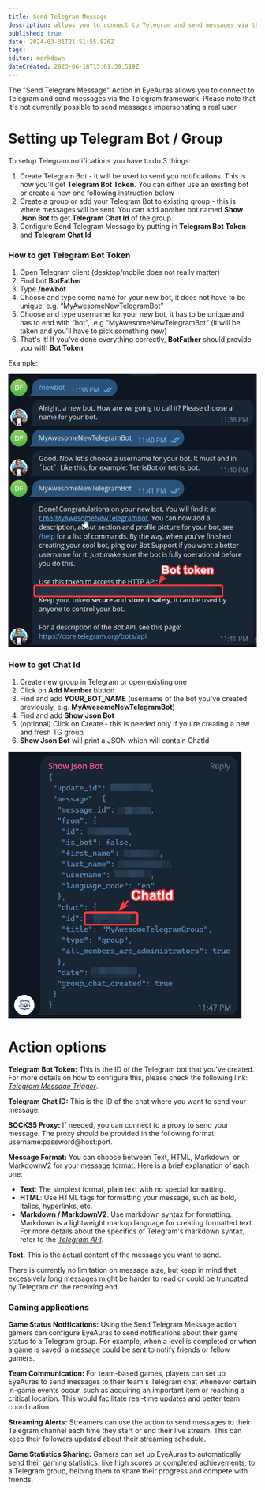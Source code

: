 ```yaml
---
title: Send Telegram Message
description: allows you to connect to Telegram and send messages via the Telegram framework
published: true
date: 2024-03-31T21:51:55.826Z
tags: 
editor: markdown
dateCreated: 2023-06-18T15:01:39.519Z
---
```


The "Send Telegram Message" Action in EyeAuras allows you to connect to Telegram and send messages via the Telegram framework. Please note that it's not currently possible to send messages impersonating a real user.

# Setting up Telegram Bot / Group

To setup Telegram notifications you have to do 3 things:

1.  Create Telegram Bot - it will be used to send you notifications. This is how you'll get **Telegram Bot Token.** You can either use an existing bot or create a new one following instruction below
2.  Create a group or add your Telegram Bot to existing group - this is where messages will be sent. You can add another bot named **Show Json Bot** to get **Telegram Chat Id** of the group.
3.  Configure Send Telegram Message by putting in **Telegram Bot Token** and **Telegram Chat Id**

### How to get Telegram Bot Token

1.  Open Telegram client (desktop/mobile does not really matter)
2.  Find bot **BotFather**
3.  Type **/newbot**
4.  Choose and type some name for your new bot, it does not have to be unique, e.g. “MyAwesomeNewTelegramBot”
5.  Choose and type username for your new bot, it has to be unique and has to end with “bot”, .e.g “MyAwesomeNewTelegramBot” (it will be taken and you'll have to pick something new)
6.  That's it! If you've done everything correctly, **BotFather** should provide you with **Bot Token**

Example:

![](/telegram_3uc3q03fas.png)

### How to get Chat Id

1.  Create new group in Telegram or open existing one
2.  Click on **Add Member** button
3.  Find and add **YOUR\_BOT\_NAME** (username of the bot you've created previously, e.g. **MyAwesomeNewTelegramBot**)
4.  Find and add **Show Json Bot**
5.  (optional) Click on Create - this is needed only if you're creating a new and fresh TG group
6.  **Show Json Bot** will print a JSON which will contain ChatId

![](/telegram_ive2xr6teu.png)

# Action options

**Telegram Bot Token:** This is the ID of the Telegram bot that you've created. For more details on how to configure this, please check the following link: [_Telegram Message Trigger_](https://wiki.eyeauras.net/en/triggers/telegram-message).

**Telegram Chat ID:** This is the ID of the chat where you want to send your message.

**SOCKS5 Proxy:** If needed, you can connect to a proxy to send your message. The proxy should be provided in the following format: username:password@host:port.

**Message Format:** You can choose between Text, HTML, Markdown, or MarkdownV2 for your message format. Here is a brief explanation of each one:

-   **Text**: The simplest format, plain text with no special formatting.
-   **HTML**: Use HTML tags for formatting your message, such as bold, italics, hyperlinks, etc.
-   **Markdown / MarkdownV2**: Use markdown syntax for formatting. Markdown is a lightweight markup language for creating formatted text. For more details about the specifics of Telegram's markdown syntax, refer to the [_Telegram API_](https://core.telegram.org/bots/api#markdown-style).

**Text:** This is the actual content of the message you want to send.

There is currently no limitation on message size, but keep in mind that excessively long messages might be harder to read or could be truncated by Telegram on the receiving end.

### Gaming applications

**Game Status Notifications:** Using the Send Telegram Message action, gamers can configure EyeAuras to send notifications about their game status to a Telegram group. For example, when a level is completed or when a game is saved, a message could be sent to notify friends or fellow gamers.

**Team Communication:** For team-based games, players can set up EyeAuras to send messages to their team's Telegram chat whenever certain in-game events occur, such as acquiring an important item or reaching a critical location. This would facilitate real-time updates and better team coordination.

**Streaming Alerts:** Streamers can use the action to send messages to their Telegram channel each time they start or end their live stream. This can keep their followers updated about their streaming schedule.

**Game Statistics Sharing:** Gamers can set up EyeAuras to automatically send their gaming statistics, like high scores or completed achievements, to a Telegram group, helping them to share their progress and compete with friends.